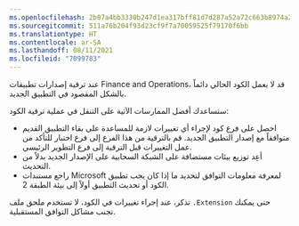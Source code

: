 ```yaml
---
ms.openlocfilehash: 2b07a4bb3330b247d1ea317bff81d7d287a52a72c663b8974a2b4eee4ee17fd5
ms.sourcegitcommit: 511a76b204f93d23cf9f7a70059525f79170f6bb
ms.translationtype: HT
ms.contentlocale: ar-SA
ms.lasthandoff: 08/11/2021
ms.locfileid: "7099783"
---
```


عند ترقية إصدارات تطبيقات Finance and Operations، قد لا يعمل الكود الحالي دائماً بالشكل المقصود في التطبيق الجديد.

ستساعدك أفضل الممارسات الآتية على التنقل في عملية ترقية الكود:

-    احصل على فرع كود لإجراء أي تغييرات لازمة للمساعدة على بقاء التطبيق القديم متوافقاً مع إصدار التطبيق الجديد. قم بالترقية من هذا الفرع إلى فرع اختبار للتأكد من عمل التغييرات قبل الترقية إلى فرع التطوير الرئيسي.
-   أعِد توزيع بيئات مستضافة على الشبكة السحابية على الإصدار الجديد بدلاً من التحديث.
-   راجع مستندات Microsoft لمعرفة معلومات التوافق لتحديد ما إذا كان يجب تطبيق الكود أو تحديث التطبيق أولاً إلى بيئة الطبقة 2. 

تذكر، عند إجراء تغييرات في الكود، لا تستخدم ملحق ملف `.Extension` حتى يمكنك تجنب مشاكل التوافق المستقبلية.

